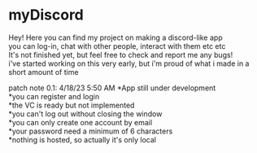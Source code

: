 # myDiscord
Hey!
Here you can find my project on making a discord-like app  
you can log-in, chat with other people, interact with them etc etc  
It's not finished yet, but feel free to check and report me any bugs!  
i've started working on this very early, but i'm proud of what i made in a short amount of time  



patch note 0.1: 4/18/23 5:50 AM
*App still under development  
*you can register and login  
*the VC is ready but not implemented  
*you can't log out without closing the window  
*you can only create one account by email  
*your password need a minimum of 6 characters  
*nothing is hosted, so actually it's only local  
  
